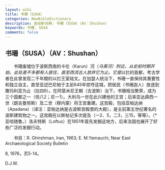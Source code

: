 ```yaml
---
layout: wiki
title: 书珊（SUSA）
categories: NewBibleDictionary
description: 圣经新词典: 书珊（SUSA）（AV：Shushan）
keywords: 书珊, SUSA
comments: false
---
```


## 书珊（SUSA）（AV：Shushan）

　　书珊废墟位于波斯西南的卡伦（Karun）河（*乌莱河）附近。从史前时期开始，此处差不多都有人居住，直至西流古人放弃它为止。它是*以拦的首都，考古学者在此曾发现二千年期的以拦王室铭文。在加瑟人统治下，书珊一直保持其重要性和独立自主，直至亚述巴尼帕于主前645年掠夺这城，把居民（书珊迦人）放逐到撒玛利亚为止（拉四9）。在阿垦米尼王朝（古波斯）治下，书珊相当繁荣，成为三个国都之一（但八2；尼一1）。大利乌一世在此兴建他的王宫；后来亚达薛西一世（朗吉曼努斯）及二世（穆内蒙）将王宫重建。这宫殿，包括亚帕达纳（Apadana）〔译注：亚帕达纳是古波斯宫殿里的大殿〕，是主前第五世纪著名的波斯建筑物之一。这宫殿在以斯帖记多次提及（一2、5，二3，三15，等等）。（*亚哈随鲁。）洛夫特斯（Loftus）在1851年首先发掘这地方，后来法国也展开了好些广泛的发掘行动。

　　书目：R. Ghirshman, Iran, 1963; E. M.Yamauchi, Near East Archaeological Society Bulletin

8, 1976，页5-14。

D.J.W.








